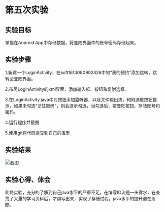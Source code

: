# 第五次实验

## 实验目标

掌握在Android App中存储数据，将登陆界面中的账号密码存储起来。

## 实验步骤

1.新建一个LoginActivity，在soft1614080902426中的“我的预约”添加跳转，跳转至登陆界面。

2.布局LoginActivity的xml界面，添加输入框、按钮和复附选框。

3.在LoginActivity.java中对按钮添加监听器，以及文件输出流，和附选框按钮提示，如果未勾选“记住密码”，则会提示勾选，当勾选后，按登陆按钮，存储账号和密码。

4.运行程序并截图

5.使用git将代码提交到自己的库里

## 实验结果
![截图](https://github.com/Linzsong/android-labs-2018/blob/master/soft1614080902426/lad5.jpg?raw=true)

## 实验心得、体会
  此处实验，充分的了解到自己java水平的严重不足，在编写IO流是一头雾水，在查找了大量的学习资料后，才编写出来，实现了存储过程，java水平的提升迫在眉睫。
